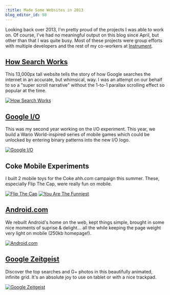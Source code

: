 ```yaml
---
:title: Made Some Websites in 2013
blog_editor_id: 98
---
```


Looking back over 2013, I'm pretty proud of the projects I was able to work on. Of course, I've had no meaningful output on this blog since April, but other than that I was quite busy. Most of these projects were group efforts with multiple developers and the rest of my co-workers at [Instrument](http://weareinstrument.com).

## [How Search Works](http://www.google.com/insidesearch/howsearchworks/thestory/)

This 13,000px tall website tells the story of how Google searches the internet in an accurate, but whimsical, way. I was an attempt on our behalf to so a "super scroll narrative" without the 1-to-1 parallax scrolling effect so popular at the time.

[![How Search Works](http://src.sencha.io/-30/http://awardwinningfjords.com/images/2013-sites/hsw.jpg)](http://www.google.com/insidesearch/howsearchworks/thestory/)

## [Google I/O](https://developers.google.com/events/io/experiment)

This was my second year working on the I/O experiment. This year, we build a Wario World-inspired series of mobile games which could be unlocked by entering binary patterns into the new I/O logo.

[![Google I/O](http://src.sencha.io/-30/http://awardwinningfjords.com/images/2013-sites/io.jpg)](https://developers.google.com/events/io/experiment)

## Coke Mobile Experiments

I built 2 mobile toys for the Coke ahh.com campaign this summer. These, especially Flip The Cap, were really fun on mobile.

[![Flip The Cap](http://src.sencha.io/-30/http://awardwinningfjords.com/images/2013-sites/flip.jpg)](http://www.ahhhhhhhhhhhhhhhhhhh.com) [![You Are The Funniest](http://src.sencha.io/-30/http://awardwinningfjords.com/images/2013-sites/funniest.jpg)](http://www.ahhhhhhhhhhhhhhhhhhhhhh.com)

## [Android.com](http://www.android.com)

We rebuilt Android's home on the web, kept things simple, brought in some nice moments of suprise &amp; delight... all the while keeping the page weight very light on mobile (250kb homepage!).

[![Android.com](http://src.sencha.io/-30/http://awardwinningfjords.com/images/2013-sites/android.jpg)](http://www.android.com)

## [Google Zeitgeist](http://www.google.com/zeitgeist)

Discover the top searches and G+ photos in this beautifully animated, infinite grid. It's an absolute joy to use on tablet or with a nice trackpad.

[![Google Zeitgeist](http://src.sencha.io/-30/http://awardwinningfjords.com/images/2013-sites/zeitgeist.jpg)](http://www.google.com/zeitgeist)

